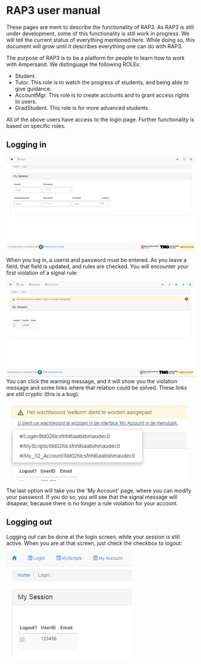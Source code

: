 # RAP3 user manual

These pages are ment to describe the functionality of RAP3. As RAP3 is still under development, some of this functionality is still work in progress. We will tell the current status of everything mentioned here. While doing so, this document will grow until it describes everything one can do with RAP3.

The purpose of RAP3 is to be a platform for people to learn how to work with Ampersand. We distinguage the following ROLEs:

* Student. 
* Tutor. This role is to watch the progress of students, and being able to give guidance.
* AccountMgr. This role is to create accounts and to grant access rights to users.
* GradStudent. This role is for more advanced students.

All of the above users have access to the login page. Further functionality is based on specific roles.

## Logging in

![](/assets/LogIn.png)

When you log in, a userid and password must be entered. As you leave a field, that field is updated, and rules are checked. You will encounter your first violation of a signal rule:

![](/assets/Login2.png)You can click the warning message, and it will show you the violation message and some links where that relation could be solved. These links are still cryptic \(this is a bug\): 

![](/assets/violationMessageWithErrounousDropDown.png)

The last option will take you the 'My Account' page, where you can modify your password. If you do so, you will see that the signal message will disapear, because there is no longer a rule violation for your account. 

## Logging out

Logging out can be done at the login screen, while your session is still active. When you are at that screen, just check the checkbox to logout:

![](/assets/logout.png) 



